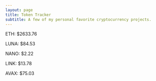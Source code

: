 ```yaml
---
layout: page
title: Token Tracker
subtitle: A few of my personal favorite cryptocurrency projects.
---
```


<!--BEGINCRYPTOINPUT-->
ETH: $2633.76

LUNA: $84.53

NANO: $2.22

LINK: $13.78

AVAX: $75.03

<!--ENDCRYPTOINPUT-->
